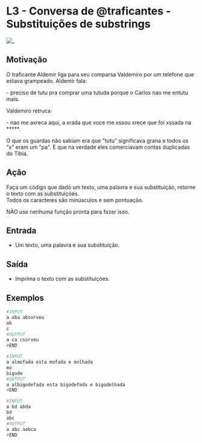 # L3 - Conversa de @traficantes - Substituições de substrings

![_](https://raw.githubusercontent.com/qxcodefup/arcade/master/base/traficantes/cover.jpg)

## Motivação

O traficante Aldemir liga para seu comparsa Valdemiro por um telefone que estava grampeado. Aldemir fala:

\- preciso de tutu pra comprar uma tutuda porque o Carlos nao me entutu mais.  

Valdemiro retruca:  

\- nao me axreca aqui, a xrada que voce me xssou  xrece que foi xssada na \*\*\*\*\*.

O que os guardas não sabiam era que "tutu" significava grana e  todos os "x" eram um "pa". E que na verdade eles comerciavam contas duplicadas do Tíbia.

## Ação

Faça um código que dado um texto, uma palavra e sua substituição, retorne o texto com as substituições.  
Todos os caracteres são minúsculos e sem pontuação.

NÃO use nenhuma função pronta para fazer isso.

## Entrada

* Um texto, uma palavra e sua substituição.  

## Saída

* Imprima o texto com as substituições.  

## Exemplos

``` py
#INPUT
a aba absorveu
ab
c
#OUTPUT
a ca csorveu
#END

#INPUT
a almofada esta mofada e molhada
mo
bigode
#OUTPUT
a albigodefada esta bigodefada e bigodelhada
#END

#INPUT
a bd abda
bd
abc
#OUTPUT
a abc aabca
#END
```
